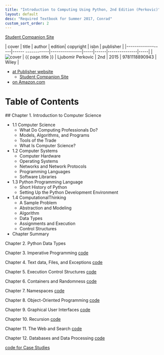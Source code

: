 ```yaml
---
title: "Introduction to Computing Using Python, 2nd Edition (Perkovic)"
layout: default
desc: "Required Textbook for Summer 2017, Conrad"
custom_sort_order: 2
---
```


[Student Companion Site](http://bcs.wiley.com/he-bcs/Books?action=index&itemId=1118890949&bcsId=9532)

| cover             | title                    | author      | edition| copyright |     isbn | publisher |
|-------------------|------        ------------|----------------|-----|------|---------------|-----|
| ![cover](Perk2e.png) | {{ page.title }} | 	Ljubomir Perkovic | 2nd | 2015 | 9781118890943 | Wiley |

* [at Publisher website](http://www.wiley.com/WileyCDA/WileyTitle/productCd-EHEP003201.html)
    * [Student Companion Site](http://bcs.wiley.com/he-bcs/Books?action=index&itemId=1118890949&bcsId=9532)
* [on Amazon.com](https://www.amazon.com/Introduction-Computing-Using-Python-Application-ebook/dp/B01AKSZC9U/ref=sr_1_1?ie=UTF8&qid=1495227327&sr=8-1&keywords=perkovic+2nd+edition)


# Table of Contents


<div id="about" data-role="collapsible" data-collapsed="true" markdown="1">
## Chapter 1. Introduction to Computer Science

* 1.1 Computer Science
    * What Do Computing Professionals Do?
    * Models, Algorithms, and Programs
    * Tools of the Trade 
    * What Is Computer Science?
* 1.2 Computer Systems
    * Computer Hardware
    * Operating Systems
    * Networks and Network Protocols
    * Programming Languages
    * Software Libraries
* 1.3 Python Programming Language
    * Short History of Python
    * Setting Up the Python Development Environment
* 1.4 ComputationalThinking
    * A Sample Problem
    * Abstraction and Modeling
    * Algorithm
    * Data Types
    * Assignments and Execution 
    * Control Structures
* Chapter Summary

</div>


Chapter 2. Python Data Types

Chapter 3. Imperative Programming [code](http://higheredbcs.wiley.com/legacy/college/perkovic/1118890949/code/ch03.zip)

Chapter 4. Text data, Files, and Exceptions [code](http://higheredbcs.wiley.com/legacy/college/perkovic/1118890949/code/ch04.zip)

Chapter 5. Execution Control Structures [code](http://higheredbcs.wiley.com/legacy/college/perkovic/1118890949/code/ch05.zip)

Chapter 6. Containers and Randomness [code](http://higheredbcs.wiley.com/legacy/college/perkovic/1118890949/code/ch06.zip)

Chapter 7. Namespaces [code](http://higheredbcs.wiley.com/legacy/college/perkovic/1118890949/code/ch07.zip)

Chapter 8. Object-Oriented Programming [code](http://higheredbcs.wiley.com/legacy/college/perkovic/1118890949/code/ch08.zip)

Chapter 9. Graphical User Interfaces [code](http://higheredbcs.wiley.com/legacy/college/perkovic/1118890949/code/ch09.zip)

Chapter 10. Recursion [code](http://higheredbcs.wiley.com/legacy/college/perkovic/1118890949/code/ch010.zip)

Chapter 11. The Web and Search [code](http://higheredbcs.wiley.com/legacy/college/perkovic/1118890949/code/ch11.zip)

Chapter 12. Databases and Data Processing  [code](http://higheredbcs.wiley.com/legacy/college/perkovic/1118890949/code/ch12.zip)

[code for Case Studies](http://higheredbcs.wiley.com/legacy/college/perkovic/1118890949/code/cs.zip)
